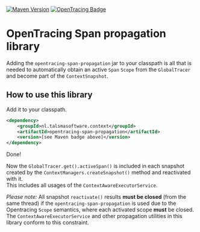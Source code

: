 [![Maven Version][maven-img]][maven] 
[![OpenTracing Badge][opentracing-img]][opentracing]

# OpenTracing Span propagation library

Adding the `opentracing-span-propagation` jar to your classpath
is all that is needed to automatically obtain an active `Span` `Scope`
from the `GlobalTracer` and become part of the `ContextSnapshot`.

## How to use this library

Add it to your classpath. 
```xml
<dependency>
    <groupId>nl.talsmasoftware.context</groupId>
    <artifactId>opentracing-span-propagation</artifactId>
    <version>[see Maven badge above]</version>
</dependency>
```

Done!

Now the `GlobalTracer.get().activeSpan()` is included in each
snapshot created by the `ContextManagers.createSnapshot()` method
and reactivated with it.  
This includes all usages of the `ContextAwareExecutorService`.

_Please note:_ All snapshot `reactivate()` results **must be closed** 
(from the same thread) if the `opentracing-span-propagation` is used due to the
Opentracing `Scope` semantics, where each activated scope **must** be closed.  
The `ContextAwareExecutorService` and other propagation utilities in this library 
conform to this constraint.


  [maven-img]: https://img.shields.io/maven-central/v/nl.talsmasoftware.context/opentracing-span-propagation
  [maven]: https://search.maven.org/artifact/nl.talsmasoftware.context/opentracing-span-propagation
  [opentracing-img]: https://img.shields.io/badge/OpenTracing-enabled-blue.svg
  [opentracing]: https://opentracing.io/
